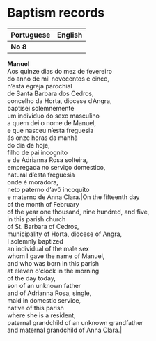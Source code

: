 # Baptism records

|Portuguese|English|
|:---|:---|
|<b>No 8</b><br>
<b>Manuel</b><br>
Aos quinze dias do mez de fevereiro<br>
do anno de mil novecentos e cinco,<br>
n’esta egreja parochial<br>
de Santa Barbara dos Cedros,<br>
concelho da Horta, diocese d’Angra,<br>
baptisei solemnemente<br>
um individuo do sexo masculino<br>
a quem dei o nome de Manuel,<br>
e que nasceu n’esta freguesia<br>
ás onze horas da manhã<br>
do dia de hoje,<br>
filho de pai incognito<br>
e de Adrianna Rosa solteira,<br>
empregada no serviço domestico,<br>
natural d’esta freguesia<br>
onde é moradora,<br>
neto paterno d’avô incoquito<br>
e materno de Anna Clara.|On the fifteenth day<br>
of the month of February<br>
of the year one thousand, nine hundred, and five,<br>
in this parish church<br>
of St. Barbara of Cedros,<br>
municipality of Horta, diocese of Angra,<br>
I solemnly baptized<br>
an individual of the male sex<br>
whom I gave the name of Manuel,<br>
and who was born in this parish<br>
at eleven o'clock in the morning<br>
of the day today,<br>
son of an unknown father<br>
and of Adrianna Rosa, single,<br>
maid in domestic service,<br>
native of this parish<br>
where she is a resident,<br>
paternal grandchild of an unknown grandfather<br>
and maternal grandchild of Anna Clara.|
